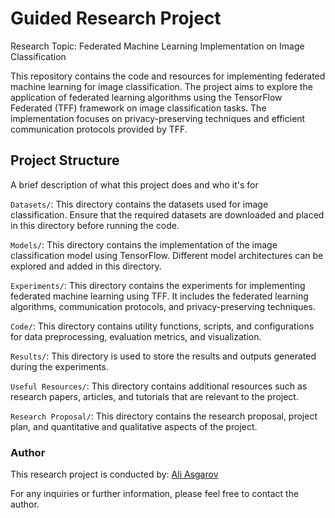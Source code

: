 ﻿# Guided Research Project 
 
Research Topic: Federated Machine Learning Implementation on Image Classification

This repository contains the code and resources for implementing federated machine learning for image classification. The project aims to explore the application of federated learning algorithms using the TensorFlow Federated (TFF) framework on image classification tasks. The implementation focuses on privacy-preserving techniques and efficient communication protocols provided by TFF.

## Project Structure

A brief description of what this project does and who it's for

`Datasets/`: This directory contains the datasets used for image classification. Ensure that the required datasets are downloaded and placed in this directory before running the code. 

`Models/`: This directory contains the implementation of the image classification model using TensorFlow. Different model architectures can be explored and added in this directory.

`Experiments/`: This directory contains the experiments for implementing federated machine learning using TFF. It includes the federated learning algorithms, communication protocols, and privacy-preserving techniques.

`Code/`: This directory contains utility functions, scripts, and configurations for data preprocessing, evaluation metrics, and visualization.

`Results/`: This directory is used to store the results and outputs generated during the experiments.

`Useful Resources/`: This directory contains additional resources such as research papers, articles, and tutorials that are relevant to the project.

`Research Proposal/`: This directory contains the research proposal, project plan, and quantitative and qualitative aspects of the project.

### Author
This research project is conducted by:
[Ali Asgarov](mailto:ali.asgarov@gwu.edu)

For any inquiries or further information, please feel free to contact the author.

 
